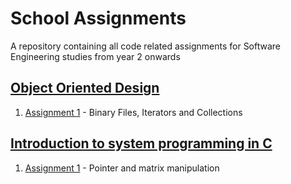 # School Assignments
A repository containing all code related assignments for Software Engineering studies from year 2 onwards
## [Object Oriented Design](https://github.com/Tokyros/school-assignments/tree/master/OOD)
1. [Assignment 1](https://github.com/Tokyros/school-assignments/tree/master/OOD/HW_1) - Binary Files, Iterators and Collections

## [Introduction to system programming in C](https://github.com/Tokyros/school-assignments/tree/master/C)
1. [Assignment 1](https://github.com/Tokyros/school-assignments/tree/master/C/HW_1) - Pointer and matrix manipulation
